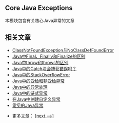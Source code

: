 ## Core Java Exceptions

本模块包含有关核心Java异常的文章

## 相关文章

+ [ClassNotFoundException与NoClassDefFoundError](http://tu-yucheng.github.io/java-ex/2023/05/30/java-classnotfoundexception-and-noclassdeffounderror.html)
+ [Java中Final、Finally和Finalize的区别](http://tu-yucheng.github.io/java-ex/2023/05/30/java-final-finally-finalize.html)
+ [Java中throw和throws的区别](http://tu-yucheng.github.io/java-ex/2023/05/30/java-throw-throws.html)
+ [Java中的Catch块会捕获错误吗？](http://tu-yucheng.github.io/java-ex/2023/05/30/java-error-catch.html)
+ [Java中的StackOverflowError](http://tu-yucheng.github.io/java-ex/2023/05/30/java-stack-overflow-error.html)
+ [Java中的受检和非受检异常](http://tu-yucheng.github.io/java-ex/2023/05/30/java-checked-unchecked-exceptions.html)
+ [Java中的异常处理](http://tu-yucheng.github.io/java-ex/2023/05/30/java-exceptions.html)
+ [Java中的链式异常](http://tu-yucheng.github.io/java-ex/2023/05/30/java-chained-exceptions.html)
+ [在Java中创建自定义异常](http://tu-yucheng.github.io/java-ex/2023/05/30/java-new-custom-exception.html)
+ [常见的Java异常](http://tu-yucheng.github.io/java-ex/2023/05/30/java-common-exceptions.html)

- 更多文章： [[next -->]](../java-exceptions-2/README.md)